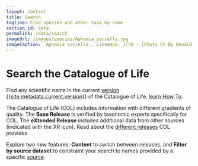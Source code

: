 ```yaml
---
layout: content
title: Search
tagline: Find species and other taxa by name
section_id: data
permalink: /data/search
imageUrl: /images/species/Aphomia_sociella.jpg
imageCaption: _Aphomia sociella_, Linnaeus, 1758 - [Photo CC By Donald Hobern](https://www.flickr.com/photos/dhobern/18189103153)
---
```


# Search the Catalogue of Life
Find any scientific name in the current <a href="/data/metadata">version {{site.metadata.current.version}}</a> of the Catalogue of Life, [learn How To](/howto/access#search).

The Catalogue of Life (COL) includes information with different gradients of quality. The **Base Release** is verified by taxonomic experts specifically for COL. The **eXtended Release** includes additional data from other sources (indicated with the XR icon). Read about the [different releases](/building/releases) COL provides. 

Explore two new features: **Content** to switch between releases, and  **Filter by source dataset** to constraint your search to names provided by a specific [source](/data/sources).

<div class="row" style="background: white; margin-top: 0px; margin-bottom: 0px">
  <div id="search"></div>
</div>
  <script>
    'use strict';

const e = React.createElement;

class PublicSearch extends React.Component {

    render() {
     
  
      return e(
        ColBrowser.Search,
        { catalogueKey: '{{ site.react.datasetKey }}' , pathToTaxon: '{{ site.react.pathToTaxon }}', auth: '{{ site.react.auth }}' }
      );
    }
  }

const domContainer = document.querySelector('#search');
ReactDOM.render(e(PublicSearch), domContainer);
  </script>
